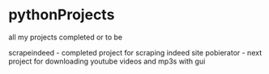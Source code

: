 # pythonProjects
all my projects completed or to be

scrapeindeed - completed project for scraping indeed site
pobierator - next project for downloading youtube videos and mp3s with gui


